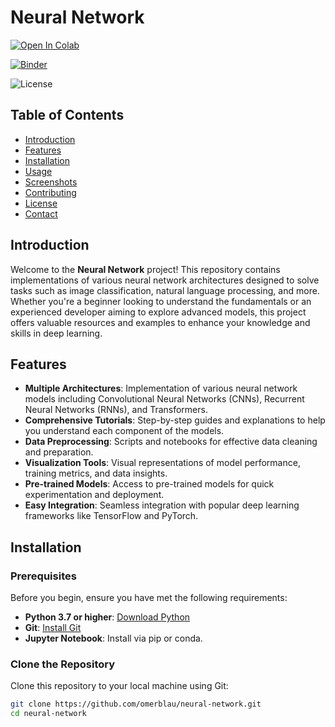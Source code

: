 # Neural Network

[![Open In Colab](https://colab.research.google.com/assets/colab-badge.svg)](https://colab.research.google.com/github/omerblau/neural-network/blob/main/Neural_Network.ipynb)

[![Binder](https://mybinder.org/badge_logo.svg)](https://mybinder.org/v2/gh/omerblau/neural-network/HEAD)

![License](https://img.shields.io/github/license/omerblau/neural-network?branch=main)

## Table of Contents
- [Introduction](#introduction)
- [Features](#features)
- [Installation](#installation)
- [Usage](#usage)
- [Screenshots](#screenshots)
- [Contributing](#contributing)
- [License](#license)
- [Contact](#contact)

## Introduction

Welcome to the **Neural Network** project! This repository contains implementations of various neural network architectures designed to solve tasks such as image classification, natural language processing, and more. Whether you're a beginner looking to understand the fundamentals or an experienced developer aiming to explore advanced models, this project offers valuable resources and examples to enhance your knowledge and skills in deep learning.

## Features

- **Multiple Architectures**: Implementation of various neural network models including Convolutional Neural Networks (CNNs), Recurrent Neural Networks (RNNs), and Transformers.
- **Comprehensive Tutorials**: Step-by-step guides and explanations to help you understand each component of the models.
- **Data Preprocessing**: Scripts and notebooks for effective data cleaning and preparation.
- **Visualization Tools**: Visual representations of model performance, training metrics, and data insights.
- **Pre-trained Models**: Access to pre-trained models for quick experimentation and deployment.
- **Easy Integration**: Seamless integration with popular deep learning frameworks like TensorFlow and PyTorch.

## Installation

### Prerequisites

Before you begin, ensure you have met the following requirements:

- **Python 3.7 or higher**: [Download Python](https://www.python.org/downloads/)
- **Git**: [Install Git](https://git-scm.com/downloads)
- **Jupyter Notebook**: Install via pip or conda.

### Clone the Repository

Clone this repository to your local machine using Git:

```bash
git clone https://github.com/omerblau/neural-network.git
cd neural-network
